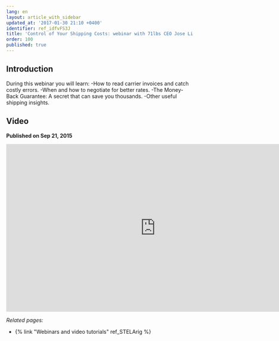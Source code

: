 ```yaml
---
lang: en
layout: article_with_sidebar
updated_at: '2017-01-30 21:10 +0400'
identifier: ref_idfvFS3J
title: 'Control of Your Shipping Costs: webinar with 71lbs CEO Jose Li'
order: 100
published: true
---
```

## Introduction
 
During this webinar you will learn:
-How to read carrier invoices and catch costly errors.
-When and how to negotiate for better rates.
-The Money-Back Guarantee: A secret that can save you thousands.
-Other useful shipping insights.

## Video
**Published on Sep 21, 2015**
<iframe class="youtube-player" type="text/html" style="width: 800px; height: 450px" src="https://www.youtube.com/embed/NceCejYSsgg" frameborder="0"></iframe>


_Related pages:_

*   {% link "Webinars and video tutorials" ref_STELArig %}